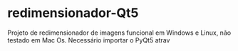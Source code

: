 # redimensionador-Qt5

Projeto de redimensionador de imagens funcional em Windows e Linux, não testado em Mac Os.
Necessário importar o PyQt5 atrav
